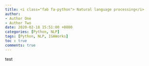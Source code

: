 ```yaml
---
title: <i class="fab fa-python"> Natural language processing</i>
author:
- Author One
- Author Two
date: 2020-02-18 15:51:00 +0800
categories: [Python, NLP]
tags: [Python, NLP, IGAWorks]
toc : true
comments: true
---
```


test
